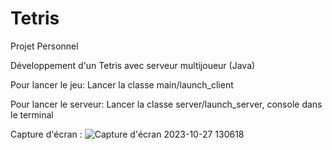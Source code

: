 # Tetris
Projet Personnel

Développement d'un Tetris avec serveur multijoueur (Java)

Pour lancer le jeu:
Lancer la classe main/launch_client

Pour lancer le serveur:
Lancer la classe server/launch_server, console dans le terminal

Capture d'écran :
![Capture d'écran 2023-10-27 130618](https://github.com/Gurvan-B/Tetris/assets/74820699/7fd1d448-27ff-417e-b942-ed579b5eddad)
